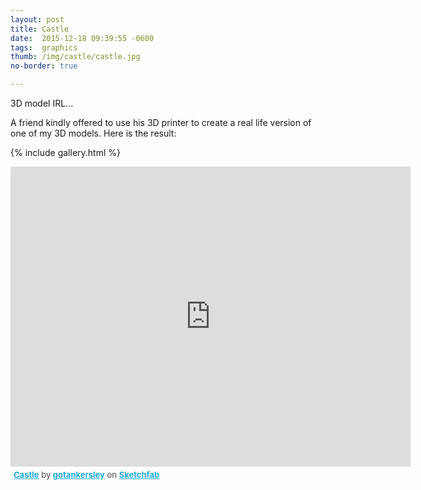 ```yaml
---
layout: post
title: Castle
date:  2015-12-18 09:39:55 -0600
tags:  graphics
thumb: /img/castle/castle.jpg
no-border: true

---
```

3D model IRL...<!--more-->

A friend kindly offered to use his 3D printer to create a real life version of one of my 3D models.  Here is the result:

{% include gallery.html %}
<div style="margin-top: 10px">
<iframe width="640" height="480" src="https://sketchfab.com/models/83fda1ff7fee489eb5372b364745992f/embed" frameborder="0" allowfullscreen mozallowfullscreen="true" webkitallowfullscreen="true" onmousewheel=""></iframe><p style="font-size: 13px; font-weight: normal; margin: 5px; color: #4A4A4A;">
    <a href="https://sketchfab.com/models/83fda1ff7fee489eb5372b364745992f?utm_source=oembed&utm_medium=embed&utm_campaign=83fda1ff7fee489eb5372b364745992f" target="_blank" style="font-weight: bold; color: #1CAAD9;">Castle</a>
    by <a href="https://sketchfab.com/gotankersley?utm_source=oembed&utm_medium=embed&utm_campaign=83fda1ff7fee489eb5372b364745992f" target="_blank" style="font-weight: bold; color: #1CAAD9;">gotankersley</a>
    on <a href="https://sketchfab.com?utm_source=oembed&utm_medium=embed&utm_campaign=83fda1ff7fee489eb5372b364745992f" target="_blank" style="font-weight: bold; color: #1CAAD9;">Sketchfab</a></p>
</div>


